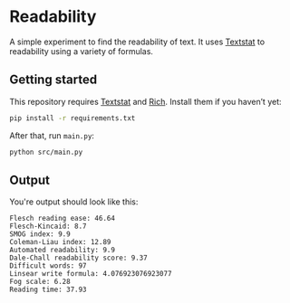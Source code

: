 # Readability

A simple experiment to find the readability of text. It uses [Textstat](https://github.com/shivam5992/textstat) to readability using a variety of formulas.

## Getting started
This repository requires [Textstat](https://github.com/shivam5992/textstat) and [Rich](https://github.com/Textualize/rich). Install them if you haven’t yet:

```bash
pip install -r requirements.txt
```

After that, run `main.py`:

```bash
python src/main.py
```

## Output

You're output should look like this:

```
Flesch reading ease: 46.64
Flesch-Kincaid: 8.7
SMOG index: 9.9
Coleman-Liau index: 12.89
Automated readability: 9.9
Dale-Chall readability score: 9.37
Difficult words: 97
Linsear write formula: 4.076923076923077
Fog scale: 6.28
Reading time: 37.93
```